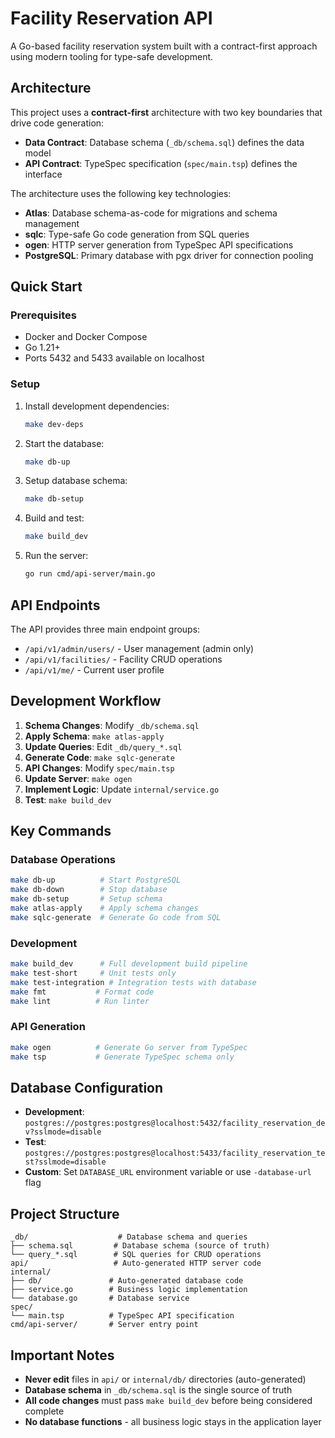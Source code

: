 # Facility Reservation API

A Go-based facility reservation system built with a contract-first approach using modern tooling for type-safe development.

## Architecture

This project uses a **contract-first** architecture with two key boundaries that drive code generation:

- **Data Contract**: Database schema (`_db/schema.sql`) defines the data model
- **API Contract**: TypeSpec specification (`spec/main.tsp`) defines the interface

The architecture uses the following key technologies:

- **Atlas**: Database schema-as-code for migrations and schema management
- **sqlc**: Type-safe Go code generation from SQL queries
- **ogen**: HTTP server generation from TypeSpec API specifications
- **PostgreSQL**: Primary database with pgx driver for connection pooling

## Quick Start

### Prerequisites

- Docker and Docker Compose
- Go 1.21+
- Ports 5432 and 5433 available on localhost

### Setup

1. Install development dependencies:
   ```bash
   make dev-deps
   ```

2. Start the database:
   ```bash
   make db-up
   ```

3. Setup database schema:
   ```bash
   make db-setup
   ```

4. Build and test:
   ```bash
   make build_dev
   ```

5. Run the server:
   ```bash
   go run cmd/api-server/main.go
   ```

## API Endpoints

The API provides three main endpoint groups:

- `/api/v1/admin/users/` - User management (admin only)
- `/api/v1/facilities/` - Facility CRUD operations
- `/api/v1/me/` - Current user profile

## Development Workflow

1. **Schema Changes**: Modify `_db/schema.sql`
2. **Apply Schema**: `make atlas-apply`
3. **Update Queries**: Edit `_db/query_*.sql`
4. **Generate Code**: `make sqlc-generate`
5. **API Changes**: Modify `spec/main.tsp`
6. **Update Server**: `make ogen`
7. **Implement Logic**: Update `internal/service.go`
8. **Test**: `make build_dev`

## Key Commands

### Database Operations
```bash
make db-up          # Start PostgreSQL
make db-down        # Stop database
make db-setup       # Setup schema
make atlas-apply    # Apply schema changes
make sqlc-generate  # Generate Go code from SQL
```

### Development
```bash
make build_dev      # Full development build pipeline
make test-short     # Unit tests only
make test-integration # Integration tests with database
make fmt           # Format code
make lint          # Run linter
```

### API Generation
```bash
make ogen          # Generate Go server from TypeSpec
make tsp           # Generate TypeSpec schema only
```

## Database Configuration

- **Development**: `postgres://postgres:postgres@localhost:5432/facility_reservation_dev?sslmode=disable`
- **Test**: `postgres://postgres:postgres@localhost:5433/facility_reservation_test?sslmode=disable`
- **Custom**: Set `DATABASE_URL` environment variable or use `-database-url` flag

## Project Structure


```
_db/                    # Database schema and queries
├── schema.sql         # Database schema (source of truth)
└── query_*.sql        # SQL queries for CRUD operations
api/                   # Auto-generated HTTP server code
internal/
├── db/               # Auto-generated database code
├── service.go        # Business logic implementation
└── database.go       # Database service
spec/
└── main.tsp          # TypeSpec API specification
cmd/api-server/       # Server entry point
```


## Important Notes

- **Never edit** files in `api/` or `internal/db/` directories (auto-generated)
- **Database schema** in `_db/schema.sql` is the single source of truth
- **All code changes** must pass `make build_dev` before being considered complete
- **No database functions** - all business logic stays in the application layer